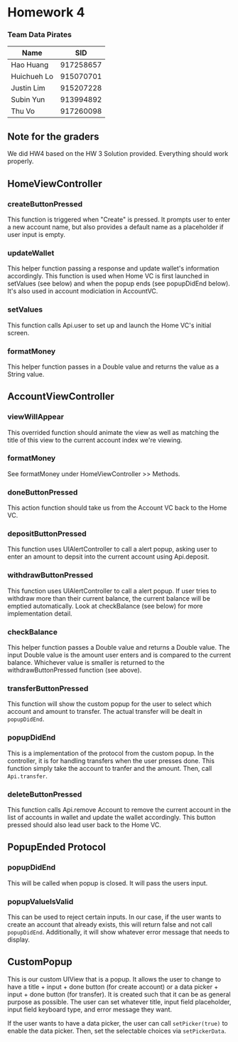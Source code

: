 # Homework 4

### Team Data Pirates

| Name | SID |
|------|-----|
| Hao Huang | 917258657 |
| Huichueh Lo | 915070701 |
| Justin Lim | 915207228 |
| Subin Yun | 913994892 |
| Thu Vo | 917260098 |


## Note for the graders
We did HW4 based on the HW 3 Solution provided. Everything should work properly.


## HomeViewController

### createButtonPressed
This function is triggered when "Create" is pressed. It prompts user to enter a new account name, but also provides a default name as a placeholder if user input is empty. 

### updateWallet
This helper function passing a response and update wallet's information accordingly. This function is used when Home VC is first launched in setValues (see below) and when the popup ends (see popupDidEnd below). It's also used in account modiciation in AccountVC.

### setValues
This function calls Api.user to set up and launch the Home VC's initial screen.

### formatMoney
This helper function passes in a Double value and returns the value as a String value.


## AccountViewController

### viewWillAppear
This overrided function should animate the view as well as matching the title of this view to the current account index we're viewing.

### formatMoney
See formatMoney under HomeViewController >> Methods.

### doneButtonPressed
This action function should take us from the Account VC back to the Home VC.

### depositButtonPressed
This function uses UIAlertController to call a alert popup, asking user to enter an amount to depsit into the current account using Api.deposit.

### withdrawButtonPressed
This function uses UIAlertController to call a alert popup. If user tries to withdraw more than their current balance, the current balance will be emptied automatically. Look at checkBalance (see below) for more implementation detail.

### checkBalance
This helper function passes a Double value and returns a Double value. The input Double value is the amount user enters and is compared to the current balance. Whichever value is smaller is returned to the withdrawButtonPressed function (see above).

### transferButtonPressed
This function will show the custom popup for the user to select which account and amount to transfer. The actual transfer will be dealt in `popupDidEnd`.

### popupDidEnd
This is a implementation of the protocol from the custom popup. In the controller, it is for handling transfers when the user presses done. This function simply take the account to tranfer and the amount. Then, call `Api.transfer`.


### deleteButtonPressed
This function calls Api.remove Account to remove the current account in the list of accounts in wallet and update the wallet accordingly. This button pressed should also lead user back to the Home VC.

## PopupEnded Protocol

### popupDidEnd
This will be called when popup is closed. It will pass the users input.

### popupValueIsValid
This can be used to reject certain inputs. In our case, if the user wants to create an account that already exists, this will return false and not call `popupDidEnd`. Additionally, it will show whatever error message that needs to display.

## CustomPopup

This is our custom UIView that is a popup. It allows the user to change to have a title + input + done button (for create account) or a data picker + input + done button (for transfer). It is created such that it can be as general purpose as possible. The user can set whatever title, input field placeholder, input field keyboard type, and error message they want.

If the user wants to have a data picker, the user can call `setPicker(true)` to enable the data picker. Then, set the selectable choices via `setPickerData`.

